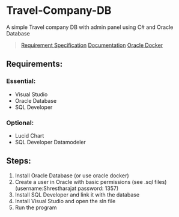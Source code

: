 # Travel-Company-DB
A simple Travel company DB with admin panel using C# and Oracle Database

> [Requirement Specification](https://github.com/ShresthaRajat/Travel-Company-DB/blob/master/AD%20ORACLE%20CW1%20Requirements.pdf)
> [Documentation](https://github.com/ShresthaRajat/Travel-Company-DB/blob/master/17030954%20Rajat%20Shrestha.pdf)
> [Oracle Docker](https://github.com/ShresthaRajat/Travel-Company-DB/blob/master/Oracle_Docker.md)


## Requirements:
### Essential:
* Visual Studio
* Oracle Database 
* SQL Developer

### Optional:
* Lucid Chart
* SQL Developer Datamodeler


## Steps:

1.  Install Oracle Database (or use oracle docker)
2.  Create a user in Oracle with basic permissions (see .sql files) (username:Shrestharajat password: 1357)
3.  Install SQL Developer and link it with the database
4.  Install Visual Studio and open the sln file
5.  Run the program
